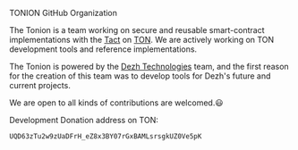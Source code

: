 TONION GitHub Organization

The Tonion is a team working on secure and reusable smart-contract implementations with the [Tact](https://tact-lang.org) on [TON](https://ton.org).
We are actively working on TON development tools and reference implementations.

The Tonion is powered by the [Dezh Technologies](https://github.com/dezh-tech) team, and the first reason for the creation of this team was to develop tools for Dezh's future and current projects.

We are open to all kinds of contributions are welcomed.😃

Development Donation address on TON:
```
UQD63zTu2w9zUaDFrH_eZ8x3BY07rGxBAMLsrsgkUZ0Ve5pK
```
